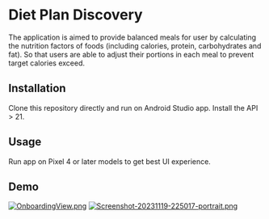 # Diet Plan Discovery

The application is aimed to provide balanced meals for user by calculating the nutrition factors of foods (including calories, protein, carbohydrates and fat). So that users are able to adjust their portions in each meal to prevent target calories exceed.

## Installation

Clone this repository directly and run on Android Studio app.
Install the API > 21.

## Usage

Run app on Pixel 4 or later models to get best UI experience.

## Demo
[![OnboardingView.png](https://i.postimg.cc/N0GhkDyG/Screenshot-20231119-224953-portrait.png)](https://postimg.cc/MnLrWybg)
[![Screenshot-20231119-225017-portrait.png](https://i.postimg.cc/ZRqfCDW3/Screenshot-20231119-225017-portrait.png)](https://postimg.cc/5HZ5rgqN)
